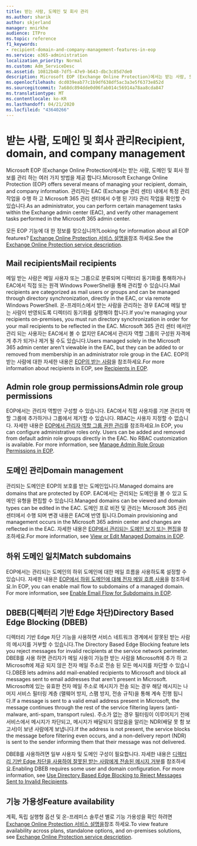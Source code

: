 ```yaml
---
title: 받는 사람, 도메인 및 회사 관리
ms.author: sharik
author: skjerland
manager: mnirkhe
audience: ITPro
ms.topic: reference
f1_keywords:
- recipient-domain-and-company-management-features-in-eop
ms.service: o365-administration
localization_priority: Normal
ms.custom: Adm_ServiceDesc
ms.assetid: 10812b48-7df5-47e9-b643-dbc3c85d7de0
description: Microsoft EOP (Exchange Online Protection)에서는 받는 사람, 도메인 및 회사 정보를 관리 하는 여러 가지 방법을 제공 합니다. 관리자는 EAC (Exchange 관리 센터) 내에서 특정 관리 작업을 수행 하 고 Microsoft 365 관리 센터에서 수행 된 기타 관리 작업을 확인할 수 있습니다.
ms.openlocfilehash: dcd039eab77c1b9df638df5ac3a3e5f6373e852d
ms.sourcegitcommit: 7a68dc894dde0d06fab014c56914a78aa8cda847
ms.translationtype: MT
ms.contentlocale: ko-KR
ms.lasthandoff: 04/21/2020
ms.locfileid: "43640266"
---
```

# <a name="recipient-domain-and-company-management"></a><span data-ttu-id="ffc16-104">받는 사람, 도메인 및 회사 관리</span><span class="sxs-lookup"><span data-stu-id="ffc16-104">Recipient, domain, and company management</span></span>

<span data-ttu-id="ffc16-105">Microsoft EOP (Exchange Online Protection)에서는 받는 사람, 도메인 및 회사 정보를 관리 하는 여러 가지 방법을 제공 합니다.</span><span class="sxs-lookup"><span data-stu-id="ffc16-105">Microsoft Exchange Online Protection (EOP) offers several means of managing your recipient, domain, and company information.</span></span> <span data-ttu-id="ffc16-106">관리자는 EAC (Exchange 관리 센터) 내에서 특정 관리 작업을 수행 하 고 Microsoft 365 관리 센터에서 수행 된 기타 관리 작업을 확인할 수 있습니다.</span><span class="sxs-lookup"><span data-stu-id="ffc16-106">As an administrator, you can perform certain management tasks within the Exchange admin center (EAC), and verify other management tasks performed in the Microsoft 365 admin center.</span></span>
  
<span data-ttu-id="ffc16-107">모든 EOP 기능에 대 한 정보를 찾으십니까?</span><span class="sxs-lookup"><span data-stu-id="ffc16-107">Looking for information about all EOP features?</span></span> <span data-ttu-id="ffc16-108">[Exchange Online Protection 서비스 설명을](exchange-online-protection-service-description.md)참조 하세요.</span><span class="sxs-lookup"><span data-stu-id="ffc16-108">See the [Exchange Online Protection service description](exchange-online-protection-service-description.md).</span></span>
  
## <a name="mail-recipients"></a><span data-ttu-id="ffc16-109">Mail recipients</span><span class="sxs-lookup"><span data-stu-id="ffc16-109">Mail recipients</span></span>

<span data-ttu-id="ffc16-110">메일 받는 사람은 메일 사용자 또는 그룹으로 분류되며 디렉터리 동기화를 통해하거나 EAC에서 직접 또는 원격 Windows PowerShell을 통해 관리할 수 있습니다.</span><span class="sxs-lookup"><span data-stu-id="ffc16-110">Mail recipients are categorized as mail users or groups and can be managed through directory synchronization, directly in the EAC, or via remote Windows PowerShell.</span></span> <span data-ttu-id="ffc16-111">온-프레미스에서 받는 사람을 관리하는 경우 EAC에 메일 받는 사람이 반영되도록 디렉터리 동기화를 실행해야 합니다.</span><span class="sxs-lookup"><span data-stu-id="ffc16-111">If you're managing your recipients on-premises, you must run directory synchronization in order for your mail recipients to be reflected in the EAC.</span></span> <span data-ttu-id="ffc16-112">Microsoft 365 관리 센터 에서만 관리 되는 사용자는 EAC에서 볼 수 없지만 EAC에서 관리자 역할 그룹의 구성원 자격에 게 추가 되거나 제거 될 수도 있습니다.</span><span class="sxs-lookup"><span data-stu-id="ffc16-112">Users managed solely in the Microsoft 365 admin center aren't viewable in the EAC, but they can be added to or removed from membership in an administrator role group in the EAC.</span></span> <span data-ttu-id="ffc16-113">EOP의 받는 사람에 대한 자세한 내용은 [EOP의 받는 사람](https://go.microsoft.com/fwlink/p/?LinkId=280011)을 참조하세요.</span><span class="sxs-lookup"><span data-stu-id="ffc16-113">For more information about recipients in EOP, see [Recipients in EOP](https://go.microsoft.com/fwlink/p/?LinkId=280011).</span></span>
  
## <a name="admin-role-group-permissions"></a><span data-ttu-id="ffc16-114">Admin role group permissions</span><span class="sxs-lookup"><span data-stu-id="ffc16-114">Admin role group permissions</span></span>

<span data-ttu-id="ffc16-p105">EOP에서는 관리자 역할만 구성할 수 있습니다. EAC에서 직접 사용자를 기본 관리자 역할 그룹에 추가하거나 그룹에서 제거할 수 있습니다. RBAC는 사용자 지정할 수 없습니다. 자세한 내용은 [EOP에서 관리자 역할 그룹 권한 관리](https://go.microsoft.com/fwlink/p/?LinkId=282238)를 참조하세요.</span><span class="sxs-lookup"><span data-stu-id="ffc16-p105">In EOP, you can configure administrative roles only. Users can be added and removed from default admin role groups directly in the EAC. No RBAC customization is available. For more information, see [Manage Admin Role Group Permissions in EOP](https://go.microsoft.com/fwlink/p/?LinkId=282238).</span></span>
  
## <a name="domain-management"></a><span data-ttu-id="ffc16-119">도메인 관리</span><span class="sxs-lookup"><span data-stu-id="ffc16-119">Domain management</span></span>

<span data-ttu-id="ffc16-120">관리되는 도메인은 EOP의 보호를 받는 도메인입니다.</span><span class="sxs-lookup"><span data-stu-id="ffc16-120">Managed domains are domains that are protected by EOP.</span></span> <span data-ttu-id="ffc16-121">EAC에서는 관리되는 도메인을 볼 수 있고 도메인 유형을 편집할 수 있습니다.</span><span class="sxs-lookup"><span data-stu-id="ffc16-121">Managed domains can be viewed and domain types can be edited in the EAC.</span></span> <span data-ttu-id="ffc16-122">도메인 프로 비전 및 관리는 Microsoft 365 관리 센터에서 수행 되며 변경 내용은 EAC에 반영 됩니다.</span><span class="sxs-lookup"><span data-stu-id="ffc16-122">Domain provisioning and management occurs in the Microsoft 365 admin center and changes are reflected in the EAC.</span></span> <span data-ttu-id="ffc16-123">자세한 내용은 [EOP에서 관리되는 도메인 보기 또는 편집](https://go.microsoft.com/fwlink/p/?LinkId=282239)을 참조하세요.</span><span class="sxs-lookup"><span data-stu-id="ffc16-123">For more information, see [View or Edit Managed Domains in EOP](https://go.microsoft.com/fwlink/p/?LinkId=282239).</span></span>
  
## <a name="match-subdomains"></a><span data-ttu-id="ffc16-124">하위 도메인 일치</span><span class="sxs-lookup"><span data-stu-id="ffc16-124">Match subdomains</span></span>

<span data-ttu-id="ffc16-p107">EOP에서는 관리되는 도메인의 하위 도메인에 대한 메일 흐름을 사용하도록 설정할 수 있습니다. 자세한 내용은 [EOP에서 하위 도메인에 대해 전자 메일 흐름 사용](https://go.microsoft.com/fwlink/p/?LinkId=397213)을 참조하세요.</span><span class="sxs-lookup"><span data-stu-id="ffc16-p107">In EOP, you can enable mail flow to subdomains of a managed domain. For more information, see [Enable Email Flow for Subdomains in EOP](https://go.microsoft.com/fwlink/p/?LinkId=397213).</span></span> 
  
## <a name="directory-based-edge-blocking-dbeb"></a><span data-ttu-id="ffc16-127">DBEB(디렉터리 기반 Edge 차단)</span><span class="sxs-lookup"><span data-stu-id="ffc16-127">Directory Based Edge Blocking (DBEB)</span></span>

<span data-ttu-id="ffc16-128">디렉터리 기반 Edge 차단 기능을 사용하면 서비스 네트워크 경계에서 잘못된 받는 사람의 메시지를 거부할 수 있습니다.</span><span class="sxs-lookup"><span data-stu-id="ffc16-128">The Directory Based Edge Blocking feature lets you reject messages for invalid recipients at the service network perimeter.</span></span> <span data-ttu-id="ffc16-129">DBEB를 사용 하면 관리자가 메일 사용이 가능한 받는 사람을 Microsoft에 추가 하 고 Microsoft에 제공 되지 않은 전자 메일 주소로 전송 된 모든 메시지를 차단할 수 있습니다.</span><span class="sxs-lookup"><span data-stu-id="ffc16-129">DBEB lets admins add mail-enabled recipients to Microsoft and block all messages sent to email addresses that aren't present in Microsoft.</span></span> <span data-ttu-id="ffc16-130">Microsoft에 있는 유효한 전자 메일 주소로 메시지가 전송 되는 경우 해당 메시지는 나머지 서비스 필터링 계층 (맬웨어 방지, 스팸 방지, 전송 규칙)을 통해 계속 진행 됩니다.</span><span class="sxs-lookup"><span data-stu-id="ffc16-130">If a message is sent to a valid email address present in Microsoft, the message continues through the rest of the service filtering layers (anti-malware, anti-spam, transport rules).</span></span> <span data-ttu-id="ffc16-131">주소가 없는 경우 필터링이 이루어지기 전에 서비스에서 메시지가 차단되고, 메시지가 배달되지 않았음을 알리는 NDR(배달 못 함 보고서)이 보낸 사람에게 보냅니다.</span><span class="sxs-lookup"><span data-stu-id="ffc16-131">If the address is not present, the service blocks the message before filtering even occurs, and a non-delivery report (NDR) is sent to the sender informing them that their message was not delivered.</span></span> 
  
<span data-ttu-id="ffc16-p109">DBEB를 사용하려면 일부 사용자 및 도메인 구성이 필요합니다. 자세한 내용은 [디렉터리 기반 Edge 차단을 사용하여 잘못된 받는 사람에게 전송된 메시지 거부](https://go.microsoft.com/fwlink/p/?LinkId=390676)를 참조하세요.</span><span class="sxs-lookup"><span data-stu-id="ffc16-p109">Enabling DBEB requires some user and domain configuration. For more information, see [Use Directory Based Edge Blocking to Reject Messages Sent to Invalid Recipients](https://go.microsoft.com/fwlink/p/?LinkId=390676).</span></span>
  
## <a name="feature-availability"></a><span data-ttu-id="ffc16-134">기능 가용성</span><span class="sxs-lookup"><span data-stu-id="ffc16-134">Feature availability</span></span>

<span data-ttu-id="ffc16-135">계획, 독립 실행형 옵션 및 온-프레미스 솔루션 별로 기능 가용성을 확인 하려면 [Exchange Online Protection 서비스 설명을](exchange-online-protection-service-description.md)참조 하세요.</span><span class="sxs-lookup"><span data-stu-id="ffc16-135">To view feature availability across plans, standalone options, and on-premises solutions, see [Exchange Online Protection service description](exchange-online-protection-service-description.md).</span></span>
